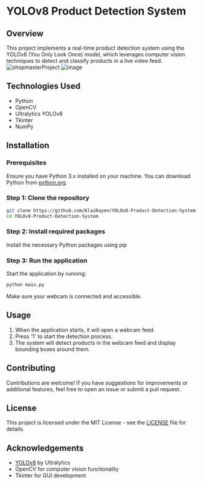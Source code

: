 # YOLOv8 Product Detection System

## Overview
This project implements a real-time product detection system using the YOLOv8 (You Only Look Once) model, which leverages computer vision techniques to detect and classify products in a live video feed. 
![shopmasterProject](https://github.com/user-attachments/assets/43efd0ad-bcc5-4212-95f7-7d8e807f72c1)
![image](https://github.com/user-attachments/assets/bead4edd-c127-4b43-84a2-bc9d81608dba)

## Technologies Used
- Python
- OpenCV
- Ultralytics YOLOv8
- Tkinter
- NumPy

## Installation

### Prerequisites
Ensure you have Python 3.x installed on your machine. You can download Python from [python.org](https://www.python.org/downloads/).

### Step 1: Clone the repository
```bash
git clone https://github.com/KlaiRayen/YOLOv8-Product-Detection-System.git
cd YOLOv8-Product-Detection-System
```

### Step 2: Install required packages
Install the necessary Python packages using pip

### Step 3: Run the application
Start the application by running:
```bash
python main.py
```
Make sure your webcam is connected and accessible.

## Usage
1. When the application starts, it will open a webcam feed.
2. Press '1' to start the detection process.
3. The system will detect products in the webcam feed and display bounding boxes around them.

## Contributing
Contributions are welcome! If you have suggestions for improvements or additional features, feel free to open an issue or submit a pull request.

## License
This project is licensed under the MIT License - see the [LICENSE](LICENSE) file for details.

## Acknowledgements
- [YOLOv8](https://github.com/ultralytics/yolov5) by Ultralytics
- OpenCV for computer vision functionality
- Tkinter for GUI development
```
